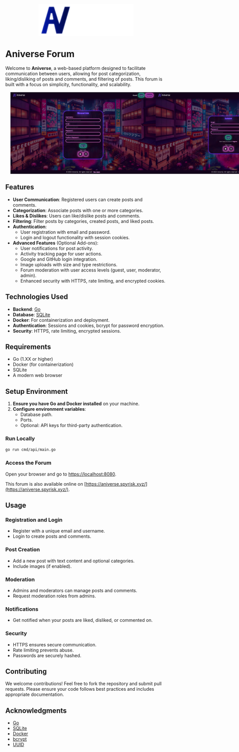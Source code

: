 <img src="./assets/img/LogoTexte.svg" alt="Logo" style="display:block;height:100px; margin-left:auto; margin-right:auto;">

# Aniverse Forum

Welcome to **Aniverse**, a web-based platform designed to facilitate communication between users, allowing for post categorization, liking/disliking of posts and comments, and filtering of posts. This forum is built with a focus on simplicity, functionality, and scalability.

<div style="display:flex; justify-content:space-evenly;width:auto;margin:16px;">
<img src="./assets/img/screenshots/register.png" style="height:256px">
<img src="./assets/img/screenshots/login.png" style="height:256px">
</div>

## Features

- **User Communication**: Registered users can create posts and comments.
- **Categorization**: Associate posts with one or more categories.
- **Likes & Dislikes**: Users can like/dislike posts and comments.
- **Filtering**: Filter posts by categories, created posts, and liked posts.
- **Authentication**:
  - User registration with email and password.
  - Login and logout functionality with session cookies.
- **Advanced Features** (Optional Add-ons):
  - User notifications for post activity.
  - Activity tracking page for user actions.
  - Google and GitHub login integration.
  - Image uploads with size and type restrictions.
  - Forum moderation with user access levels (guest, user, moderator, admin).
  - Enhanced security with HTTPS, rate limiting, and encrypted cookies.

## Technologies Used

- **Backend**: [Go](https://golang.org/)
- **Database**: [SQLite](https://sqlite.org/index.html)
- **Docker**: For containerization and deployment.
- **Authentication**: Sessions and cookies, bcrypt for password encryption.
- **Security**: HTTPS, rate limiting, encrypted sessions.

## Requirements

- Go (1.XX or higher)
- Docker (for containerization)
- SQLite
- A modern web browser

## Setup Environment

1. **Ensure you have Go and Docker installed** on your machine.
2. **Configure environment variables**:
   - Database path.
   - Ports.
   - Optional: API keys for third-party authentication.

### Run Locally

```bash
go run cmd/api/main.go
```

### Access the Forum

Open your browser and go to [https://localhost:8080](https://localhost:8080).

This forum is also available online on [https://aniverse.spyrisk.xyz/](https://aniverse.spyrisk.xyz/).

## Usage

### Registration and Login

- Register with a unique email and username.
- Login to create posts and comments.

### Post Creation

- Add a new post with text content and optional categories.
- Include images (if enabled).

### Moderation

- Admins and moderators can manage posts and comments.
- Request moderation roles from admins.

### Notifications

- Get notified when your posts are liked, disliked, or commented on.

### Security

- HTTPS ensures secure communication.
- Rate limiting prevents abuse.
- Passwords are securely hashed.

## Contributing

We welcome contributions! Feel free to fork the repository and submit pull requests. Please ensure your code follows best practices and includes appropriate documentation.

## Acknowledgments

- [Go](https://golang.org/)
- [SQLite](https://sqlite.org/index.html)
- [Docker](https://www.docker.com/)
- [bcrypt](https://pkg.go.dev/golang.org/x/crypto/bcrypt)
- [UUID](https://pkg.go.dev/github.com/google/uuid)
